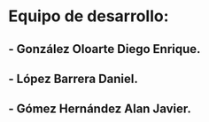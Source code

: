 # Equipo de desarrollo:
## - González Oloarte Diego Enrique.
## - López Barrera Daniel.
## - Gómez Hernández Alan Javier.
